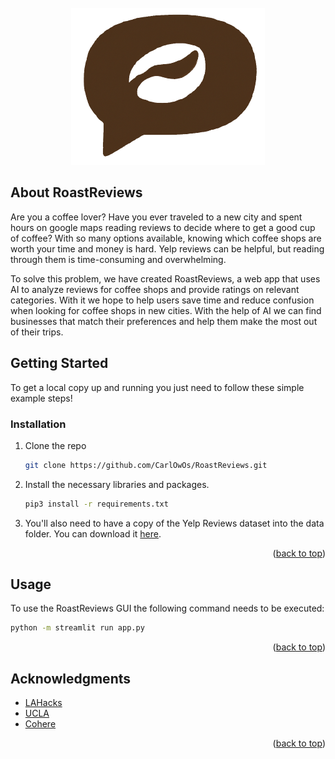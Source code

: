 <!-- PROJECT LOGO -->
<br />
<div align="center">
  <a href="https://github.com/CarlOwOs/RoastReviews">
    <img src="media/logo.png" alt="Logo">
  </a>
</div>

## About RoastReviews

Are you a coffee lover? Have you ever traveled to a new city and spent hours on google maps reading reviews to decide where to get a good cup of coffee? With so many options available, knowing which coffee shops are worth your time and money is hard. Yelp reviews can be helpful, but reading through them is time-consuming and overwhelming.

To solve this problem, we have created RoastReviews, a web app that uses AI to analyze reviews for coffee shops and provide ratings on relevant categories. With it we hope to help users save time and reduce confusion when looking for coffee shops in new cities. With the help of AI we can find businesses that match their preferences and help them make the most out of their trips.


## Getting Started

To get a local copy up and running you just need to follow these simple example steps!

### Installation

1. Clone the repo
   ```sh
   git clone https://github.com/CarlOwOs/RoastReviews.git
   ```
2. Install the necessary libraries and packages.
   ```sh
   pip3 install -r requirements.txt
   ```
3. You'll also need to have a copy of the Yelp Reviews dataset into the data folder. You can download it [here](https://www.yelp.com/dataset).
<p align="right">(<a href="#top">back to top</a>)</p>

## Usage

To use the RoastReviews GUI the following command needs to be executed:
   ```sh
   python -m streamlit run app.py
   ```
<p align="right">(<a href="#top">back to top</a>)</p>

## Acknowledgments

* [LAHacks](https://lahacks.com/live/home)
* [UCLA](https://www.ucla.edu/a)
* [Cohere](https://cohere.com/)
<p align="right">(<a href="#top">back to top</a>)</p>